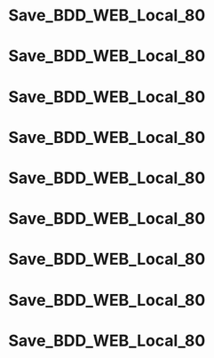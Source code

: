 # Save_BDD_WEB_Local_80
# Save_BDD_WEB_Local_80
# Save_BDD_WEB_Local_80
# Save_BDD_WEB_Local_80
# Save_BDD_WEB_Local_80
# Save_BDD_WEB_Local_80
# Save_BDD_WEB_Local_80
# Save_BDD_WEB_Local_80
# Save_BDD_WEB_Local_80

